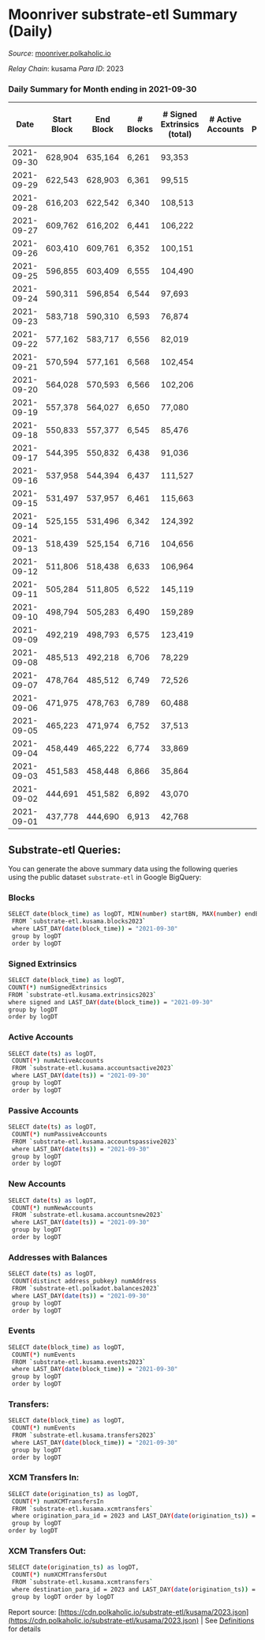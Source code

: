 # Moonriver substrate-etl Summary (Daily)

_Source_: [moonriver.polkaholic.io](https://moonriver.polkaholic.io)

*Relay Chain*: kusama
*Para ID*: 2023



### Daily Summary for Month ending in 2021-09-30


| Date | Start Block | End Block | # Blocks | # Signed Extrinsics (total) | # Active Accounts | # Passive | # New | # Addresses with Balances | # Events | # Transfers | # XCM Transfers In | # XCM Transfers Out | Issues | 
| ---- | ----------- | --------- | -------- | --------------------------- | ----------------- | --------- | ----- | ------------------------- | -------- | ----------- | ------------------ | ------------------- | ------ |
| 2021-09-30 | 628,904 | 635,164 | 6,261 | 93,353 |  |  |  | 121,301 | 623,713 | 22,158 ($21,362,116.75) |   |   |  |
| 2021-09-29 | 622,543 | 628,903 | 6,361 | 99,515 |  |  |  |  | 636,301 | 20,145 ($33,927,228.88) |   |   |  |
| 2021-09-28 | 616,203 | 622,542 | 6,340 | 108,513 |  |  |  |  | 685,890 | 23,364 ($25,652,283.36) |   |   |  |
| 2021-09-27 | 609,762 | 616,202 | 6,441 | 106,222 |  |  |  |  | 719,978 | 26,081 ($27,965,993.81) |   |   |  |
| 2021-09-26 | 603,410 | 609,761 | 6,352 | 100,151 |  |  |  |  | 690,208 | 25,708 ($24,731,556.36) |   |   |  |
| 2021-09-25 | 596,855 | 603,409 | 6,555 | 104,490 |  |  |  |  | 676,717 | 27,734 ($37,302,315.55) |   |   |  |
| 2021-09-24 | 590,311 | 596,854 | 6,544 | 97,693 |  |  |  |  | 565,599 | 23,202 ($42,359,158.08) |   |   |  |
| 2021-09-23 | 583,718 | 590,310 | 6,593 | 76,874 |  |  |  |  | 482,339 | 20,505 ($25,563,946.77) |   |   |  |
| 2021-09-22 | 577,162 | 583,717 | 6,556 | 82,019 |  |  |  |  | 565,538 | 24,511 ($26,333,897.23) |   |   |  |
| 2021-09-21 | 570,594 | 577,161 | 6,568 | 102,454 |  |  |  |  | 690,711 | 36,170 ($42,877,515.11) |   |   |  |
| 2021-09-20 | 564,028 | 570,593 | 6,566 | 102,206 |  |  |  |  | 654,139 | 28,958 ($64,885,218.74) |   |   |  |
| 2021-09-19 | 557,378 | 564,027 | 6,650 | 77,080 |  |  |  |  | 511,167 | 21,190 ($21,624,657.01) |   |   |  |
| 2021-09-18 | 550,833 | 557,377 | 6,545 | 85,476 |  |  |  |  | 554,204 | 23,420 ($20,251,037.94) |   |   |  |
| 2021-09-17 | 544,395 | 550,832 | 6,438 | 91,036 |  |  |  |  | 586,893 | 26,063 ($23,452,107.92) |   |   |  |
| 2021-09-16 | 537,958 | 544,394 | 6,437 | 111,527 |  |  |  |  | 747,197 | 44,599 ($38,569,245.43) |   |   |  |
| 2021-09-15 | 531,497 | 537,957 | 6,461 | 115,663 |  |  |  |  | 783,460 | 44,311 ($80,315,934.27) |   |   |  |
| 2021-09-14 | 525,155 | 531,496 | 6,342 | 124,392 |  |  |  |  | 793,734 | 59,137 ($48,140,065.66) |   |   |  |
| 2021-09-13 | 518,439 | 525,154 | 6,716 | 104,656 |  |  |  |  | 644,641 | 53,693 ($36,094,004.34) |   |   |  |
| 2021-09-12 | 511,806 | 518,438 | 6,633 | 106,964 |  |  |  |  | 659,355 | 53,212 ($44,194,518.69) |   |   |  |
| 2021-09-11 | 505,284 | 511,805 | 6,522 | 145,119 |  |  |  |  | 821,346 | 53,117 ($55,686,079.85) |   |   |  |
| 2021-09-10 | 498,794 | 505,283 | 6,490 | 159,289 |  |  |  |  | 948,663 | 68,845 ($83,958,888.31) |   |   |  |
| 2021-09-09 | 492,219 | 498,793 | 6,575 | 123,419 |  |  |  |  | 842,008 | 71,361 ($103,334,207.71) |   |   |  |
| 2021-09-08 | 485,513 | 492,218 | 6,706 | 78,229 |  |  |  |  | 525,944 | 38,232 ($59,632,436.51) |   |   |  |
| 2021-09-07 | 478,764 | 485,512 | 6,749 | 72,526 |  |  |  |  | 468,631 | 31,951 ($58,696,817.54) |   |   |  |
| 2021-09-06 | 471,975 | 478,763 | 6,789 | 60,488 |  |  |  |  | 374,179 | 27,900 ($68,121,523.13) |   |   |  |
| 2021-09-05 | 465,223 | 471,974 | 6,752 | 37,513 |  |  |  |  | 199,540 | 9,474 ($16,801,909.67) |   |   |  |
| 2021-09-04 | 458,449 | 465,222 | 6,774 | 33,869 |  |  |  |  | 165,939 | 6,118 ($17,051,356.32) |   |   |  |
| 2021-09-03 | 451,583 | 458,448 | 6,866 | 35,864 |  |  |  |  | 173,226 | 9,479 ($155,709,021.04) |   |   |  |
| 2021-09-02 | 444,691 | 451,582 | 6,892 | 43,070 |  |  |  |  | 229,921 | 13,641 ($32,282,356.86) |   |   |  |
| 2021-09-01 | 437,778 | 444,690 | 6,913 | 42,768 |  |  |  |  | 226,712 | 15,432 ($51,621,539.97) |   |   |  |

## Substrate-etl Queries:
You can generate the above summary data using the following queries using the public dataset `substrate-etl` in Google BigQuery:

### Blocks
```bash
SELECT date(block_time) as logDT, MIN(number) startBN, MAX(number) endBN, COUNT(*) numBlocks 
 FROM `substrate-etl.kusama.blocks2023`  
 where LAST_DAY(date(block_time)) = "2021-09-30" 
 group by logDT 
 order by logDT
```

### Signed Extrinsics
```bash
SELECT date(block_time) as logDT, 
COUNT(*) numSignedExtrinsics 
FROM `substrate-etl.kusama.extrinsics2023`  
where signed and LAST_DAY(date(block_time)) = "2021-09-30" 
group by logDT 
order by logDT
```

### Active Accounts
```bash
SELECT date(ts) as logDT, 
 COUNT(*) numActiveAccounts 
 FROM `substrate-etl.kusama.accountsactive2023` 
 where LAST_DAY(date(ts)) = "2021-09-30" 
 group by logDT 
 order by logDT
```

### Passive Accounts
```bash
SELECT date(ts) as logDT, 
 COUNT(*) numPassiveAccounts 
 FROM `substrate-etl.kusama.accountspassive2023` 
 where LAST_DAY(date(ts)) = "2021-09-30" 
 group by logDT 
 order by logDT
```

### New Accounts
```bash
SELECT date(ts) as logDT, 
 COUNT(*) numNewAccounts 
 FROM `substrate-etl.kusama.accountsnew2023` 
 where LAST_DAY(date(ts)) = "2021-09-30" 
 group by logDT
 order by logDT
```

### Addresses with Balances
```bash
SELECT date(ts) as logDT,
 COUNT(distinct address_pubkey) numAddress 
 FROM `substrate-etl.polkadot.balances2023` 
 where LAST_DAY(date(ts)) = "2021-09-30" 
 group by logDT 
 order by logDT
```

### Events
```bash
SELECT date(block_time) as logDT, 
 COUNT(*) numEvents 
 FROM `substrate-etl.kusama.events2023` 
 where LAST_DAY(date(block_time)) = "2021-09-30" 
 group by logDT 
 order by logDT
```

### Transfers:
```bash
SELECT date(block_time) as logDT, 
 COUNT(*) numEvents 
 FROM `substrate-etl.kusama.transfers2023` 
 where LAST_DAY(date(block_time)) = "2021-09-30" 
 group by logDT 
 order by logDT
```

### XCM Transfers In:
```bash
SELECT date(origination_ts) as logDT, 
 COUNT(*) numXCMTransfersIn 
 FROM `substrate-etl.kusama.xcmtransfers` 
 where origination_para_id = 2023 and LAST_DAY(date(origination_ts)) = "2021-09-30" 
 group by logDT 
order by logDT
```

### XCM Transfers Out:
```bash
SELECT date(origination_ts) as logDT, 
 COUNT(*) numXCMTransfersOut 
 FROM `substrate-etl.kusama.xcmtransfers` 
 where destination_para_id = 2023 and LAST_DAY(date(origination_ts)) = "2021-09-30" 
 group by logDT order by logDT
```


Report source: [https://cdn.polkaholic.io/substrate-etl/kusama/2023.json](https://cdn.polkaholic.io/substrate-etl/kusama/2023.json) | See [Definitions](/DEFINITIONS.md) for details
